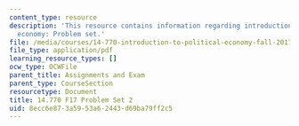 ```yaml
---
content_type: resource
description: 'This resource contains information regarding introduction to political
  economy: Problem set.'
file: /media/courses/14-770-introduction-to-political-economy-fall-2017/8ecc6e873a5953a62443d69ba79ff2c5_MIT14_770F17_pset2.pdf
file_type: application/pdf
learning_resource_types: []
ocw_type: OCWFile
parent_title: Assignments and Exam
parent_type: CourseSection
resourcetype: Document
title: 14.770 F17 Problem Set 2
uid: 8ecc6e87-3a59-53a6-2443-d69ba79ff2c5
---
```

